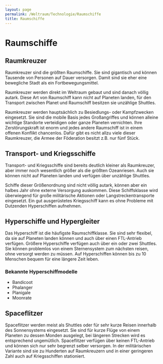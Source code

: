 ```yaml
---
layout: page
permalink: /Weltraum/Technologie/Raumschiffe
title: Raumschiffe
---
```


# Raumschiffe

## Raumkreuzer

Raumkreuzer sind die größten Raumschiffe. Sie sind gigantisch und können Tausende von Personen auf Dauer versorgen. Damit sind sie eher eine bewegliche Stadt als ein Fortbewegungsmittel.

Raumkreuzer werden direkt im Weltraum gebaut und sind danach völlig autark. Diese Art von Raumschiff kann nicht auf Planeten landen, für den Transport zwischen Planet und Raumschiff besitzen sie unzählige Shuttles.

Raumkreuzer werden hauptsächlich zu Besiedlungs- oder Kampfzwecken eingesetzt. Sie sind die mobile Basis jedes Großangriffes und können alleine wichtige Standorte verteidigen oder ganze Planeten vernichten. Ihre Zerstörungskraft ist enorm und jedes andere Raumschiff ist in einem offenen Konflikt chancenlos. Dafür gibt es nicht allzu viele dieser Raumkreuzer, die Armee der Föderation besitzt z.B. nur fünf Stück.

## Transport- und Kriegsschiffe

Transport- und Kriegsschiffe sind bereits deutlich kleiner als Raumkreuzer, aber immer noch wesentlich größer als die größten Ozeanriesen. Auch sie können nicht auf Planeten landen und verfügen über unzählige Shuttles.

Schiffe dieser Größenordnung sind nicht völlig autark, können aber ein halbes Jahr ohne externe Versorgung auskommen. Diese Schiffsklasse wird überwiegend für große militärische Aktionen oder Langstreckentransporte eingesetzt. Ein gut ausgerüstetes Kriegsschiff kann es ohne Probleme mit Dutzenden Hyperschiffen aufnehmen.

## Hyperschiffe und Hypergleiter

Das Hyperschiff ist die häufigste Raumschiffklasse. Sie sind sehr flexibel, da sie auf Planeten landen können und auch über einen FTL-Antrieb verfügen. Größere Hyperschiffe verfügen auch über ein oder zwei Shuttles. Sie können problemlos von einem Sternensystem zum nächsten reisen, ohne versorgt werden zu müssen. Auf Hyperschiffen können bis zu 10 Menschen bequem für eine längere Zeit leben.

### Bekannte Hyperschiffmodelle

- Bandicoot
- Phalanger
- Planigale
- Moonrate

## Spaceflitzer

Spaceflitzer werden meist als Shuttles oder für sehr kurze Reisen innerhalb des Sonnensystems eingesetzt. Sie sind für kurze Flüge von einem Planeten zu dessen Monden ausgelegt, bei längeren Strecken wird es entsprechend ungemütlich. Spaceflitzer verfügen über keinen FTL-Antrieb und können sich nur sehr begrenzt selber versorgen. In der militärischen Variante sind sie zu Hunderten auf Raumkreuzern und in einer geringeren Zahl auch auf Kriegsschiffen stationiert.

